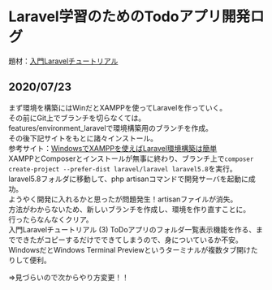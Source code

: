 # Laravel学習のためのTodoアプリ開発ログ
題材：[入門Laravelチュートリアル ](https://www.hypertextcandy.com/laravel-tutorial-introduction)

## 2020/07/23

まず環境を構築にはWinだとXAMPPを使ってLaravelを作っていく。  
その前にGit上でブランチを切らなくては。  
features/environment_laravelで環境構築用のブランチを作成。  
その後下記サイトをもとに諸々インストール。  
参考サイト：[WindowsでXAMPPを使えばLaravel環境構築は簡単](https://reffect.co.jp/laravel/windows-xampp-laravel-install)  
XAMPPとComposerとインストールが無事に終わり、ブランチ上で`composer create-project --prefer-dist laravel/laravel laravel5.8`を実行。  
laravel5.8フォルダに移動して、php artisanコマンドで開発サーバを起動に成功。  
ようやく開発に入れるかと思ったが問題発生！artisanファイルが消失。  
方法がわからないため、新しいブランチを作成し、環境を作り直すことに。  
行ったらなんなくクリア。  
入門Laravelチュートリアル (3) ToDoアプリのフォルダ一覧表示機能を作る、までできたがコピーするだけでできてしまうので、身についているか不安。  
WindowsだとWindows Terminal Previewというターミナルが複数タブ開けたりして便利。  

⇒見づらいので次からやり方変更！！
